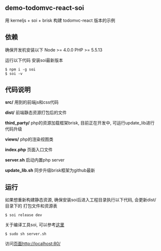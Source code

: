 ## demo-todomvc-react-soi

用 kerneljs + soi + brisk 构建 todomvc-react 版本的示例

## 依赖

确保开发机安装以下
Node >= 4.0.0 
PHP >= 5.5.13

运行以下代码 安装soi最新版本
```
$ npm i -g soi
$ soi -v
```

## 代码说明

**src/** 用到的前端js和css代码

**dist/** 前端静态资源打包后的文件

**third_party/** php的资源加载框架brisk, 目前正在开发中, 可运行update_lib进行代码升级

**views/** php的渲染视图类

**index.php** 页面入口文件

**server.sh** 启动内置php server

**update_lib.sh** 同步升级brisk框架为github最新

## 运行

如果想重新构建静态资源, 确保安装soi后进入工程目录执行以下代码, 会更新dist/目录下的
打包文件和资源表

```
$ soi release dev
```

关于编译工具soi, 可以参考[这里](github.com/Saber-Team/soi)

```
$ sudo sh server.sh
```

访问[页面http://localhost:80/](http://localhost:80/)